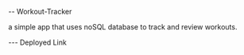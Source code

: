 -- Workout-Tracker

a simple app that uses noSQL database to track and review workouts.

--- Deployed Link


